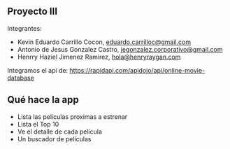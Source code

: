 ## Proyecto III

Integrantes: 

- Kevin Eduardo Carrillo Cocon, eduardo.carrilloc@gmail.com
- Antonio de Jesus Gonzalez Castro, jegonzalez.corporativo@gmail.com
- Henrry Haziel Jimenez Ramirez, hola@henryraygan.com

Integramos el api de: 
https://rapidapi.com/apidojo/api/online-movie-database

## Qué hace la app

- Lista las películas proximas a estrenar
- Lista el Top 10
- Ve el detalle de cada película
- Un buscador de películas
